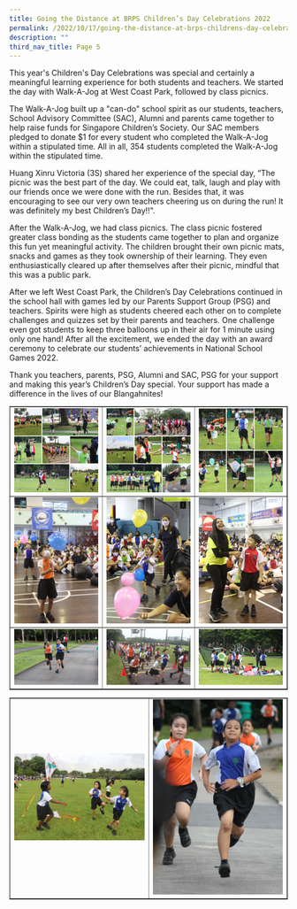 ```yaml
---
title: Going the Distance at BRPS Children’s Day Celebrations 2022
permalink: /2022/10/17/going-the-distance-at-brps-childrens-day-celebrations-2022/
description: ""
third_nav_title: Page 5
---
```

<p>This year's Children's Day Celebrations was special and certainly a meaningful learning experience for both students and teachers. We started the day with Walk-A-Jog at West Coast Park, followed by class picnics.</p>
<p>The Walk-A-Jog built up a "can-do" school spirit as our students, teachers, School Advisory Committee (SAC), Alumni and parents came together to help raise funds for Singapore Children’s Society. Our SAC members pledged to donate $1 for every student who completed the Walk-A-Jog within a stipulated time. All in all, 354 students completed the Walk-A-Jog within the stipulated time.</p>
<p>Huang Xinru Victoria (3S) shared her experience of the special day,&nbsp;“The picnic was the best part of the day. We could eat, talk, laugh and play with our friends once we were done with the run. Besides that, it was encouraging to see our very own teachers cheering us on during the run! It was definitely my best Children’s Day!!".</p>
<p>After the Walk-A-Jog, we had class picnics. The class picnic fostered greater class bonding as the students came together to plan and organize this&nbsp;fun yet meaningful activity. The children brought their own picnic mats, snacks and games as they took ownership of their learning. They even enthusiastically cleared up after themselves after their picnic, mindful that this was a public park.</p>
<p>After we left West Coast Park, the Children’s Day Celebrations continued in the school hall with games led by our Parents Support Group (PSG) and teachers. Spirits were high as students cheered each other on to complete challenges and quizzes set by their parents and teachers. One challenge even got students to keep three balloons up in their air for 1 minute using only one hand! After all the excitement, we ended the day with an award ceremony to celebrate our students’ achievements in National School Games 2022.</p>
<p>Thank you teachers, parents, PSG, Alumni and SAC, PSG for your support and making this year’s Children’s Day special. Your support has made a difference in the lives of our Blangahnites!</p>
<table style="border-collapse: collapse; width: 100%;" border="1">
<tbody>
<tr>
<td style="width: 33.3333%;"><img src="/images/cdc1.jpg"></td>
<td style="width: 33.3333%;"><img src="/images/cdc2.jpg"></td>
<td style="width: 33.3333%;"><img src="/images/cdc3.jpg"></td>
</tr>
<tr>
<td style="width: 33.3333%;"><img src="/images/cdc4.jpg"></td>
<td style="width: 33.3333%;"><img src="/images/cdc5.png"></td>
<td style="width: 33.3333%;"><img src="/images/cdc6.png"></td>
</tr>
<tr>
<td style="width: 33.3333%;"><img src="/images/cdc7.png"></td>
<td style="width: 33.3333%;"><img src="/images/cdc8.jpg"></td>
<td style="width: 33.3333%;"><img src="/images/cdc9.png"></td>
</tr>
</tbody>
</table>
<table style="border-collapse: collapse; width: 100%;" border="1">
<tbody>
<tr>
<td style="width: 50%;"><img src="/images/cdc10.png"></td>
<td style="width: 50%;"><img src="/images/cdc11.png"></td>
</tr>
</tbody>
</table>